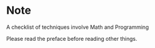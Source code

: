 # Note
A checklist of techniques involve Math and Programming


Please read the preface before reading other things.
